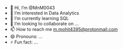 - 👋 Hi, I’m @MnM0043
- 👀 I’m interested in Data Analytics
- 🌱 I’m currently learning SQL
- 💞️ I’m looking to collaborate on ...
- 📫 How to reach me m.mohit4395@protonmail.com
- 😄 Pronouns: ...
- ⚡ Fun fact: ...

<!---
MnM0043/MnM0043 is a ✨ special ✨ repository because its `README.md` (this file) appears on your GitHub profile.
You can click the Preview link to take a look at your changes.
--->
